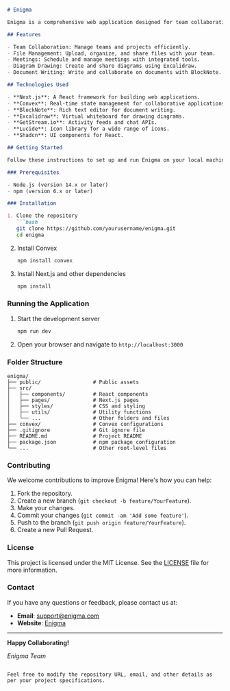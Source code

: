 ```markdown
# Enigma

Enigma is a comprehensive web application designed for team collaboration, file management, meetings, diagram drawing, and document writing. This project is developed as part of the EXE201 course at FPT University Ho Chi Minh City.

## Features

- Team Collaboration: Manage teams and projects efficiently.
- File Management: Upload, organize, and share files with your team.
- Meetings: Schedule and manage meetings with integrated tools.
- Diagram Drawing: Create and share diagrams using Excalidraw.
- Document Writing: Write and collaborate on documents with BlockNote.

## Technologies Used

- **Next.js**: A React framework for building web applications.
- **Convex**: Real-time state management for collaborative applications.
- **BlockNote**: Rich text editor for document writing.
- **Excalidraw**: Virtual whiteboard for drawing diagrams.
- **GetStream.io**: Activity feeds and chat APIs.
- **Lucide**: Icon library for a wide range of icons.
- **Shadcn**: UI components for React.

## Getting Started

Follow these instructions to set up and run Enigma on your local machine.

### Prerequisites

- Node.js (version 14.x or later)
- npm (version 6.x or later)

### Installation

1. Clone the repository
   ```bash
   git clone https://github.com/yourusername/enigma.git
   cd enigma
   ```

2. Install Convex
   ```bash
   npm install convex
   ```

3. Install Next.js and other dependencies
   ```bash
   npm install
   ```

### Running the Application

1. Start the development server
   ```bash
   npm run dev
   ```

2. Open your browser and navigate to `http://localhost:3000`

### Folder Structure

```plaintext
enigma/
├── public/                 # Public assets
├── src/
│   ├── components/         # React components
│   ├── pages/              # Next.js pages
│   ├── styles/             # CSS and styling
│   ├── utils/              # Utility functions
│   └── ...                 # Other folders and files
├── convex/                 # Convex configurations
├── .gitignore              # Git ignore file
├── README.md               # Project README
├── package.json            # npm package configuration
└── ...                     # Other root-level files
```

### Contributing

We welcome contributions to improve Enigma! Here's how you can help:

1. Fork the repository.
2. Create a new branch (`git checkout -b feature/YourFeature`).
3. Make your changes.
4. Commit your changes (`git commit -am 'Add some feature'`).
5. Push to the branch (`git push origin feature/YourFeature`).
6. Create a new Pull Request.

### License

This project is licensed under the MIT License. See the [LICENSE](LICENSE) file for more information.

### Contact

If you have any questions or feedback, please contact us at:

- **Email**: support@enigma.com
- **Website**: [Enigma](https://enigma.com)

---

**Happy Collaborating!**

*Enigma Team*
```

Feel free to modify the repository URL, email, and other details as per your project specifications.
